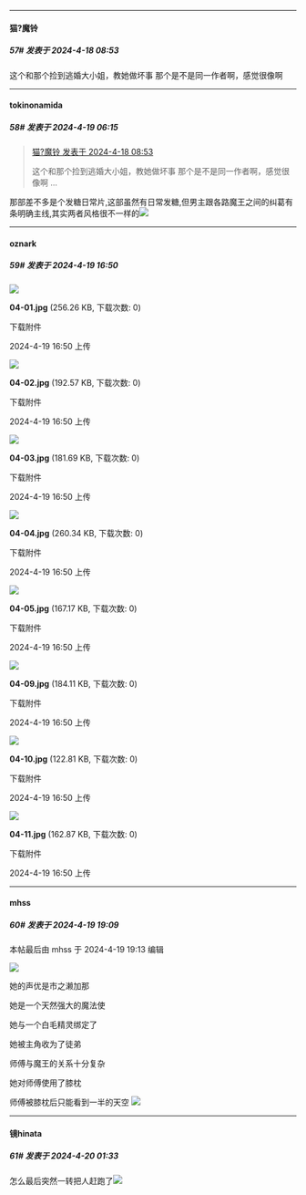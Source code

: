 ﻿
*****

####  猫?魔铃  
##### 57#       发表于 2024-4-18 08:53

这个和那个捡到逃婚大小姐，教她做坏事 那个是不是同一作者啊，感觉很像啊


*****

####  tokinonamida  
##### 58#       发表于 2024-4-19 06:15

<blockquote><a href="httphttps://bbs.saraba1st.com/2b/forum.php?mod=redirect&amp;goto=findpost&amp;pid=64635603&amp;ptid=2101785" target="_blank">猫?魔铃 发表于 2024-4-18 08:53</a>

这个和那个捡到逃婚大小姐，教她做坏事 那个是不是同一作者啊，感觉很像啊 ...</blockquote>
那部差不多是个发糖日常片,这部虽然有日常发糖,但男主跟各路魔王之间的纠葛有条明确主线,其实两者风格很不一样的<img src="https://static.saraba1st.com/image/smiley/face2017/067.png" referrerpolicy="no-referrer">


*****

####  oznark  
##### 59#       发表于 2024-4-19 16:50

<img src="https://img.saraba1st.com/forum/202404/19/015002kfwpcfy195em8ccu.jpg" referrerpolicy="no-referrer">

<strong>04-01.jpg</strong> (256.26 KB, 下载次数: 0)

下载附件

2024-4-19 16:50 上传

<img src="https://img.saraba1st.com/forum/202404/19/015002tm5nazenalkst3z2.jpg" referrerpolicy="no-referrer">

<strong>04-02.jpg</strong> (192.57 KB, 下载次数: 0)

下载附件

2024-4-19 16:50 上传

<img src="https://img.saraba1st.com/forum/202404/19/015002umhj6fu50hf4yuf4.jpg" referrerpolicy="no-referrer">

<strong>04-03.jpg</strong> (181.69 KB, 下载次数: 0)

下载附件

2024-4-19 16:50 上传

<img src="https://img.saraba1st.com/forum/202404/19/015003uecmbv7seqp3ypmf.jpg" referrerpolicy="no-referrer">

<strong>04-04.jpg</strong> (260.34 KB, 下载次数: 0)

下载附件

2024-4-19 16:50 上传

<img src="https://img.saraba1st.com/forum/202404/19/015003plexroedmh4mv4vp.jpg" referrerpolicy="no-referrer">

<strong>04-05.jpg</strong> (167.17 KB, 下载次数: 0)

下载附件

2024-4-19 16:50 上传

<img src="https://img.saraba1st.com/forum/202404/19/015003n7alnj9kktn9q9xt.jpg" referrerpolicy="no-referrer">

<strong>04-09.jpg</strong> (184.11 KB, 下载次数: 0)

下载附件

2024-4-19 16:50 上传

<img src="https://img.saraba1st.com/forum/202404/19/015003wdyys6v68vcs88gi.jpg" referrerpolicy="no-referrer">

<strong>04-10.jpg</strong> (122.81 KB, 下载次数: 0)

下载附件

2024-4-19 16:50 上传

<img src="https://img.saraba1st.com/forum/202404/19/015004tvzi9w0vwoqs9iuc.jpg" referrerpolicy="no-referrer">

<strong>04-11.jpg</strong> (162.87 KB, 下载次数: 0)

下载附件

2024-4-19 16:50 上传


*****

####  mhss  
##### 60#       发表于 2024-4-19 19:09

 本帖最后由 mhss 于 2024-4-19 19:13 编辑 

<img src="https://static.saraba1st.com/image/smiley/face2017/053.png" referrerpolicy="no-referrer">

她的声优是市之濑加那

她是一个天然强大的魔法使

她与一个白毛精灵绑定了

她被主角收为了徒弟

师傅与魔王的关系十分复杂

她对师傅使用了膝枕

师傅被膝枕后只能看到一半的天空
<img src="https://p.sda1.dev/17/295ce34cd848fc3c32948136a10dc089/w.jpg" referrerpolicy="no-referrer">


*****

####  镜hinata  
##### 61#       发表于 2024-4-20 01:33

怎么最后突然一转把人赶跑了<img src="https://static.saraba1st.com/image/smiley/face2017/001.png" referrerpolicy="no-referrer">


